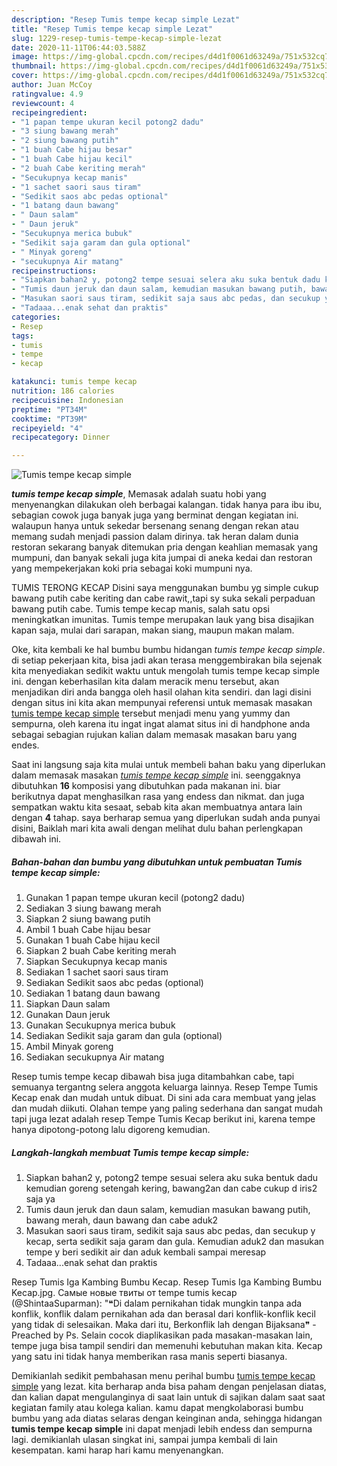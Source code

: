 ```yaml
---
description: "Resep Tumis tempe kecap simple Lezat"
title: "Resep Tumis tempe kecap simple Lezat"
slug: 1229-resep-tumis-tempe-kecap-simple-lezat
date: 2020-11-11T06:44:03.588Z
image: https://img-global.cpcdn.com/recipes/d4d1f0061d63249a/751x532cq70/tumis-tempe-kecap-simple-foto-resep-utama.jpg
thumbnail: https://img-global.cpcdn.com/recipes/d4d1f0061d63249a/751x532cq70/tumis-tempe-kecap-simple-foto-resep-utama.jpg
cover: https://img-global.cpcdn.com/recipes/d4d1f0061d63249a/751x532cq70/tumis-tempe-kecap-simple-foto-resep-utama.jpg
author: Juan McCoy
ratingvalue: 4.9
reviewcount: 4
recipeingredient:
- "1 papan tempe ukuran kecil potong2 dadu"
- "3 siung bawang merah"
- "2 siung bawang putih"
- "1 buah Cabe hijau besar"
- "1 buah Cabe hijau kecil"
- "2 buah Cabe keriting merah"
- "Secukupnya kecap manis"
- "1 sachet saori saus tiram"
- "Sedikit saos abc pedas optional"
- "1 batang daun bawang"
- " Daun salam"
- " Daun jeruk"
- "Secukupnya merica bubuk"
- "Sedikit saja garam dan gula optional"
- " Minyak goreng"
- "secukupnya Air matang"
recipeinstructions:
- "Siapkan bahan2 y, potong2 tempe sesuai selera aku suka bentuk dadu kemudian goreng setengah kering, bawang2an dan cabe cukup d iris2 saja ya"
- "Tumis daun jeruk dan daun salam, kemudian masukan bawang putih, bawang merah, daun bawang dan cabe aduk2"
- "Masukan saori saus tiram, sedikit saja saus abc pedas, dan secukup y kecap, serta sedikit saja garam dan gula. Kemudian aduk2 dan masukan tempe y beri sedikit air dan aduk kembali sampai meresap"
- "Tadaaa...enak sehat dan praktis"
categories:
- Resep
tags:
- tumis
- tempe
- kecap

katakunci: tumis tempe kecap 
nutrition: 186 calories
recipecuisine: Indonesian
preptime: "PT34M"
cooktime: "PT39M"
recipeyield: "4"
recipecategory: Dinner

---
```



![Tumis tempe kecap simple](https://img-global.cpcdn.com/recipes/d4d1f0061d63249a/751x532cq70/tumis-tempe-kecap-simple-foto-resep-utama.jpg)

<b><i>tumis tempe kecap simple</i></b>, Memasak adalah suatu hobi yang menyenangkan dilakukan oleh berbagai kalangan. tidak hanya para ibu ibu, sebagian cowok juga banyak juga yang berminat dengan kegiatan ini. walaupun hanya untuk sekedar bersenang senang dengan rekan atau memang sudah menjadi passion dalam dirinya. tak heran dalam dunia restoran sekarang banyak ditemukan pria dengan keahlian memasak yang mumpuni, dan banyak sekali juga kita jumpai di aneka kedai dan restoran yang mempekerjakan koki pria sebagai koki mumpuni nya.

TUMIS TERONG KECAP Disini saya menggunakan bumbu yg simple cukup bawang putih cabe keriting dan cabe rawit,,tapi sy suka sekali perpaduan bawang putih cabe. Tumis tempe kecap manis, salah satu opsi meningkatkan imunitas. Tumis tempe merupakan lauk yang bisa disajikan kapan saja, mulai dari sarapan, makan siang, maupun makan malam.

Oke, kita kembali ke hal bumbu bumbu hidangan <i>tumis tempe kecap simple</i>. di setiap pekerjaan kita, bisa jadi akan terasa menggembirakan bila sejenak kita menyediakan sedikit waktu untuk mengolah tumis tempe kecap simple ini. dengan keberhasilan kita dalam meracik menu tersebut, akan menjadikan diri anda bangga oleh hasil olahan kita sendiri. dan lagi disini dengan situs ini kita akan mempunyai referensi untuk memasak masakan <u>tumis tempe kecap simple</u> tersebut menjadi menu yang yummy dan sempurna, oleh karena itu ingat ingat alamat situs ini di handphone anda sebagai sebagian rujukan kalian dalam memasak masakan baru yang endes.


Saat ini langsung saja kita mulai untuk membeli bahan baku yang diperlukan dalam memasak masakan <u><i>tumis tempe kecap simple</i></u> ini. seenggaknya dibutuhkan <b>16</b> komposisi yang dibutuhkan pada makanan ini. biar berikutnya dapat menghasilkan rasa yang endess dan nikmat. dan juga sempatkan waktu kita sesaat, sebab kita akan membuatnya antara lain dengan <b>4</b> tahap. saya berharap semua yang diperlukan sudah anda punyai disini, Baiklah mari kita awali dengan melihat dulu bahan perlengkapan dibawah ini.

<!--inarticleads1-->

##### Bahan-bahan dan bumbu yang dibutuhkan untuk pembuatan Tumis tempe kecap simple:

1. Gunakan 1 papan tempe ukuran kecil (potong2 dadu)
1. Sediakan 3 siung bawang merah
1. Siapkan 2 siung bawang putih
1. Ambil 1 buah Cabe hijau besar
1. Gunakan 1 buah Cabe hijau kecil
1. Siapkan 2 buah Cabe keriting merah
1. Siapkan Secukupnya kecap manis
1. Sediakan 1 sachet saori saus tiram
1. Sediakan Sedikit saos abc pedas (optional)
1. Sediakan 1 batang daun bawang
1. Siapkan  Daun salam
1. Gunakan  Daun jeruk
1. Gunakan Secukupnya merica bubuk
1. Sediakan Sedikit saja garam dan gula (optional)
1. Ambil  Minyak goreng
1. Sediakan secukupnya Air matang


Resep tumis tempe kecap dibawah bisa juga ditambahkan cabe, tapi semuanya tergantng selera anggota keluarga lainnya. Resep Tempe Tumis Kecap enak dan mudah untuk dibuat. Di sini ada cara membuat yang jelas dan mudah diikuti. Olahan tempe yang paling sederhana dan sangat mudah tapi juga lezat adalah resep Tempe Tumis Kecap berikut ini, karena tempe hanya dipotong-potong lalu digoreng kemudian. 

<!--inarticleads2-->

##### Langkah-langkah membuat Tumis tempe kecap simple:

1. Siapkan bahan2 y, potong2 tempe sesuai selera aku suka bentuk dadu kemudian goreng setengah kering, bawang2an dan cabe cukup d iris2 saja ya
1. Tumis daun jeruk dan daun salam, kemudian masukan bawang putih, bawang merah, daun bawang dan cabe aduk2
1. Masukan saori saus tiram, sedikit saja saus abc pedas, dan secukup y kecap, serta sedikit saja garam dan gula. Kemudian aduk2 dan masukan tempe y beri sedikit air dan aduk kembali sampai meresap
1. Tadaaa...enak sehat dan praktis


Resep Tumis Iga Kambing Bumbu Kecap. Resep Tumis Iga Kambing Bumbu Kecap.jpg. Самые новые твиты от tempe tumis kecap (@ShintaaSuparman): &#34;❝Di dalam pernikahan tidak mungkin tanpa ada konflik, konflik dalam pernikahan ada dan berasal dari konflik-konflik kecil yang tidak di selesaikan. Maka dari itu, Berkonflik lah dengan Bijaksana❞ - Preached by Ps. Selain cocok diaplikasikan pada masakan-masakan lain, tempe juga bisa tampil sendiri dan memenuhi kebutuhan makan kita. Kecap yang satu ini tidak hanya memberikan rasa manis seperti biasanya. 

Demikianlah sedikit pembahasan menu perihal bumbu <u>tumis tempe kecap simple</u> yang lezat. kita berharap anda bisa paham dengan penjelasan diatas, dan kalian dapat mengulanginya di saat lain untuk di sajikan dalam saat saat kegiatan family atau kolega kalian. kamu dapat mengkolaborasi bumbu bumbu yang ada diatas selaras dengan keinginan anda, sehingga hidangan <b>tumis tempe kecap simple</b> ini dapat menjadi lebih endess dan sempurna lagi. demikianlah ulasan singkat ini, sampai jumpa kembali di lain kesempatan. kami harap hari kamu menyenangkan.
